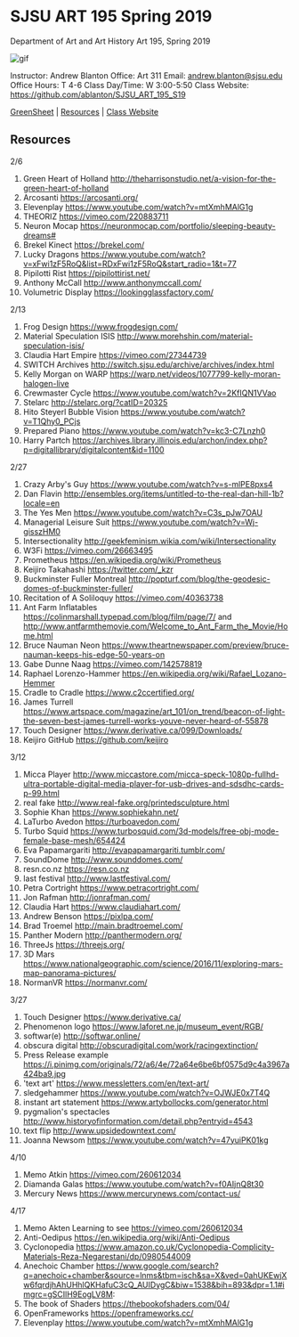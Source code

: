 **SJSU ART 195 Spring 2019**
======================
Department of Art and Art History
Art 195, Spring 2019

![gif](http://i.imgur.com/TuOehiT.gif)

Instructor: Andrew Blanton
Office: Art 311
Email: andrew.blanton@sjsu.edu
Office Hours: T 4-6
Class Day/Time: W 3:00-5:50
Class Website: https://github.com/ablanton/SJSU_ART_195_S19

[GreenSheet](https://github.com/ablanton/SJSU_ART_195_S19/blob/master/GREENSHEET.md)
| [Resources](https://github.com/ablanton/SJSU_ART_195_S19/blob/master/RESOURCES.md)
| [Class Website](https://github.com/ablanton/SJSU_ART_195_S19)

Resources
---------
2/6
1. Green Heart of Holland http://theharrisonstudio.net/a-vision-for-the-green-heart-of-holland
2. Arcosanti https://arcosanti.org/
3. Elevenplay https://www.youtube.com/watch?v=mtXmhMAlG1g
4. THEORIZ https://vimeo.com/220883711
5. Neuron Mocap https://neuronmocap.com/portfolio/sleeping-beauty-dreams#
6. Brekel Kinect https://brekel.com/
7. Lucky Dragons https://www.youtube.com/watch?v=xFwi1zF5RoQ&list=RDxFwi1zF5RoQ&start_radio=1&t=77
8. Pipilotti Rist https://pipilottirist.net/
9. Anthony McCall http://www.anthonymccall.com/
10. Volumetric Display https://lookingglassfactory.com/

2/13
1. Frog Design https://www.frogdesign.com/
2. Material Speculation ISIS http://www.morehshin.com/material-speculation-isis/
3. Claudia Hart Empire https://vimeo.com/27344739
4. SWITCH Archives http://switch.sjsu.edu/archive/archives/index.html
5. Kelly Morgan on WARP https://warp.net/videos/1077799-kelly-moran-halogen-live
6. Crewmaster Cycle https://www.youtube.com/watch?v=2KfIQN1VVao
7. Stelarc http://stelarc.org/?catID=20325
8. Hito Steyerl Bubble Vision https://www.youtube.com/watch?v=T1Qhy0_PCjs
9. Prepared Piano https://www.youtube.com/watch?v=kc3-C7Lnzh0
10. Harry Partch https://archives.library.illinois.edu/archon/index.php?p=digitallibrary/digitalcontent&id=1100

2/27
1. Crazy Arby's Guy https://www.youtube.com/watch?v=s-mlPE8pxs4
2. Dan Flavin http://ensembles.org/items/untitled-to-the-real-dan-hill-1b?locale=en
3. The Yes Men https://www.youtube.com/watch?v=C3s_pJw7OAU
4. Managerial Leisure Suit https://www.youtube.com/watch?v=Wj-gisszHM0
4. Intersectionality http://geekfeminism.wikia.com/wiki/Intersectionality
5. W3Fi https://vimeo.com/26663495
6. Prometheus https://en.wikipedia.org/wiki/Prometheus
7. Keijiro Takahashi https://twitter.com/_kzr
8. Buckminster Fuller Montreal http://popturf.com/blog/the-geodesic-domes-of-buckminster-fuller/
9. Recitation of A Soliloquy https://vimeo.com/40363738
10. Ant Farm Inflatables https://colinmarshall.typepad.com/blog/film/page/7/ and http://www.antfarmthemovie.com/Welcome_to_Ant_Farm_the_Movie/Home.html
11. Bruce Nauman Neon https://www.theartnewspaper.com/preview/bruce-nauman-keeps-his-edge-50-years-on
12. Gabe Dunne Naag https://vimeo.com/142578819
13. Raphael Lorenzo-Hammer https://en.wikipedia.org/wiki/Rafael_Lozano-Hemmer
14. Cradle to Cradle https://www.c2ccertified.org/
15. James Turrell https://www.artspace.com/magazine/art_101/on_trend/beacon-of-light-the-seven-best-james-turrell-works-youve-never-heard-of-55878
16. Touch Designer https://www.derivative.ca/099/Downloads/
17. Keijiro GitHub https://github.com/keijiro

3/12
1. Micca Player http://www.miccastore.com/micca-speck-1080p-fullhd-ultra-portable-digital-media-player-for-usb-drives-and-sdsdhc-cards-p-99.html
2. real fake http://www.real-fake.org/printedsculpture.html
3. Sophie Khan https://www.sophiekahn.net/
4. LaTurbo Avedon https://turboavedon.com/
5. Turbo Squid https://www.turbosquid.com/3d-models/free-obj-mode-female-base-mesh/654424
6. Eva Papamargariti http://evapapamargariti.tumblr.com/
7. SoundDome http://www.sounddomes.com/
8. resn.co.nz https://resn.co.nz
9. last festival http://www.lastfestival.com/
10. Petra Cortright https://www.petracortright.com/
11. Jon Rafman http://jonrafman.com/
12. Claudia Hart https://www.claudiahart.com/
13. Andrew Benson https://pixlpa.com/
14. Brad Troemel http://main.bradtroemel.com/
15. Panther Modern http://panthermodern.org/
16. ThreeJs https://threejs.org/
17. 3D Mars https://www.nationalgeographic.com/science/2016/11/exploring-mars-map-panorama-pictures/
18. NormanVR https://normanvr.com/

3/27
1. Touch Designer https://www.derivative.ca/
2. Phenomenon logo https://www.laforet.ne.jp/museum_event/RGB/
3. softwar(e) http://softwar.online/
4. obscura digital http://obscuradigital.com/work/racingextinction/
5. Press Release example https://i.pinimg.com/originals/72/a6/4e/72a64e6be6bf0575d9c4a3967a424ba9.jpg
6. 'text art' https://www.messletters.com/en/text-art/
7. sledgehammer https://www.youtube.com/watch?v=OJWJE0x7T4Q
8. instant art statement https://www.artybollocks.com/generator.html
9. pygmalion's spectacles http://www.historyofinformation.com/detail.php?entryid=4543
10. text flip http://www.upsidedowntext.com/
11. Joanna Newsom https://www.youtube.com/watch?v=47yuiPK01kg

4/10
1. Memo Atkin https://vimeo.com/260612034
2. Diamanda Galas https://www.youtube.com/watch?v=f0AIjnQ8t30
3. Mercury News https://www.mercurynews.com/contact-us/

4/17
1. Memo Akten Learning to see https://vimeo.com/260612034
2. Anti-Oedipus https://en.wikipedia.org/wiki/Anti-Oedipus
3. Cyclonopedia https://www.amazon.co.uk/Cyclonopedia-Complicity-Materials-Reza-Negarestani/dp/0980544009
4. Anechoic Chamber https://www.google.com/search?q=anechoic+chamber&source=lnms&tbm=isch&sa=X&ved=0ahUKEwjXw6fqrdjhAhUHhlQKHafuC3cQ_AUIDygC&biw=1538&bih=893&dpr=1.1#imgrc=gSCIlH9EogLV8M:
5. The book of Shaders https://thebookofshaders.com/04/
6. OpenFrameworks https://openframeworks.cc/
7. Elevenplay https://www.youtube.com/watch?v=mtXmhMAlG1g
